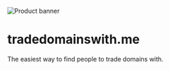 ![Product banner](https://res.cloudinary.com/kisana/image/upload/c_scale,w_848/v1625481076/td-ph-1_relkmk.png)

# tradedomainswith.me

The easiest way to find people to trade domains with.
